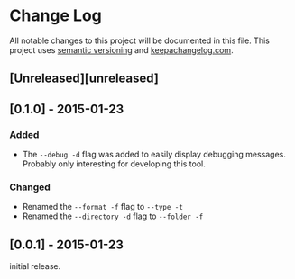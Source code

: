 # Change Log
All notable changes to this project will be documented in this file. This project uses [semantic versioning](http://semver.org/) and [keepachangelog.com](http://keepachangelog.com/).

## [Unreleased][unreleased]

## [0.1.0] - 2015-01-23
### Added
- The `--debug -d` flag was added to easily display debugging messages. Probably only interesting for developing this tool.

### Changed
- Renamed the `--format -f` flag to `--type -t`
- Renamed the `--directory -d` flag to `--folder -f`

## [0.0.1] - 2015-01-23
initial release.